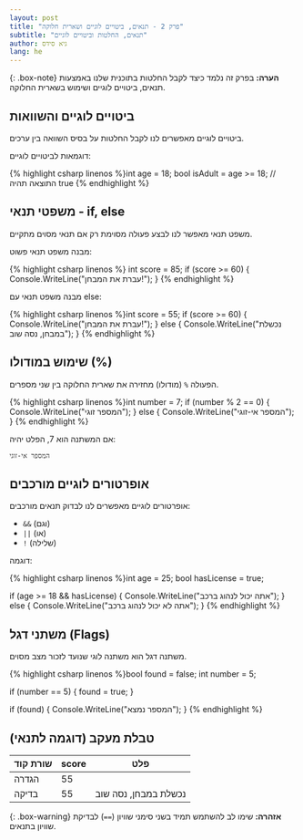 ```yaml
---
layout: post
title: "פרק 2 - תנאים, ביטויים לוגיים ושארית חלוקה"
subtitle: "תנאים, החלטות וביטויים לוגיים"
author: גיא סידס
lang: he
---
```


{: .box-note}
**הערה:** בפרק זה נלמד כיצד לקבל החלטות בתוכנית שלנו באמצעות תנאים, ביטויים לוגיים ושימוש בשארית החלוקה.

## ביטויים לוגיים והשוואות

ביטויים לוגיים מאפשרים לנו לקבל החלטות על בסיס השוואה בין ערכים.

דוגמאות לביטויים לוגיים:

{% highlight csharp linenos %}int age = 18;
bool isAdult = age >= 18; // התוצאה תהיה true
{% endhighlight %}

## משפטי תנאי - if, else

משפט תנאי מאפשר לנו לבצע פעולה מסוימת רק אם תנאי מסוים מתקיים.

מבנה משפט תנאי פשוט:

{% highlight csharp linenos %}
int score = 85;
if (score >= 60)
{
    Console.WriteLine("עברת את המבחן!");
}
{% endhighlight %}

מבנה משפט תנאי עם else:

{% highlight csharp linenos %}int score = 55;
if (score >= 60)
{
    Console.WriteLine("עברת את המבחן!");
}
else
{
    Console.WriteLine("נכשלת במבחן, נסה שוב");
}
{% endhighlight %}

## שימוש במודולו (%)

הפעולה `%` (מודולו) מחזירה את שארית החלוקה בין שני מספרים.

{% highlight csharp linenos %}int number = 7;
if (number % 2 == 0)
{
    Console.WriteLine("המספר זוגי");
}
else
{
    Console.WriteLine("המספר אי-זוגי");
}
{% endhighlight %}

אם המשתנה הוא 7, הפלט יהיה:

```
המספר אי-זוגי
```

## אופרטורים לוגיים מורכבים

אופרטורים לוגיים מאפשרים לנו לבדוק תנאים מורכבים:

- `&&` (וגם)
- `||` (או)
- `!` (שלילה)

דוגמה:

{% highlight csharp linenos %}int age = 25;
bool hasLicense = true;

if (age >= 18 && hasLicense)
{
    Console.WriteLine("אתה יכול לנהוג ברכב");
}
else
{
    Console.WriteLine("אתה לא יכול לנהוג ברכב");
}
{% endhighlight %}

## משתני דגל (Flags)

משתנה דגל הוא משתנה לוגי שנועד לזכור מצב מסוים.

{% highlight csharp linenos %}bool found = false;
int number = 5;

if (number == 5)
{
    found = true;
}

if (found)
{
    Console.WriteLine("המספר נמצא");
}
{% endhighlight %}

## טבלת מעקב (דוגמה לתנאי)

| שורת קוד | score | פלט                           |
|-----------|-------|-------------------------------|
| הגדרה    | 55    |                               |
| בדיקה    | 55    | נכשלת במבחן, נסה שוב |

{: .box-warning}
**אזהרה:** שימו לב להשתמש תמיד בשני סימני שוויון (`==`) לבדיקת שוויון בתנאים.

